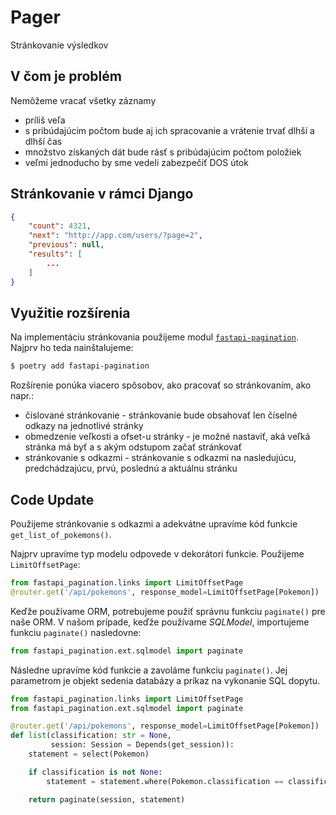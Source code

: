 # Pager

Stránkovanie výsledkov

## V čom je problém

Nemôžeme vracať všetky záznamy

* príliš veľa
* s pribúdajúcim počtom bude aj ich spracovanie a vrátenie trvať dlhší a dlhší čas
* množstvo získaných dát bude rásť s pribúdajúcim počtom položiek
* veľmi jednoducho by sme vedeli zabezpečiť DOS útok


## Stránkovanie v rámci Django

```json
{
    "count": 4321,
    "next": "http://app.com/users/?page=2",
    "previous": null,
    "results": [
        ...
    ]
}
```


## Využitie rozšírenia

Na implementáciu stránkovania použijeme modul [`fastapi-pagination`](https://uriyyo-fastapi-pagination.netlify.app). 
Najprv ho teda nainštalujeme:

```bash
$ poetry add fastapi-pagination
```

Rozšírenie ponúka viacero spôsobov, ako pracovať so stránkovaním, ako napr.:

* číslované stránkovanie - stránkovanie bude obsahovať len číselné odkazy na jednotlivé stránky 
* obmedzenie veľkosti a ofset-u stránky - je možné nastaviť, aká veľká stránka má byť a s akým odstupom začať 
  stránkovať
* stránkovanie s odkazmi - stránkovanie s odkazmi na nasledujúcu, predchádzajúcu, prvú, poslednú a aktuálnu stránku


## Code Update

Použijeme stránkovanie s odkazmi a adekvátne upravíme kód funkcie `get_list_of_pokemons()`.

Najprv upravíme typ modelu odpovede v dekorátori funkcie. Použijeme `LimitOffsetPage`:

```python
from fastapi_pagination.links import LimitOffsetPage
@router.get('/api/pokemons', response_model=LimitOffsetPage[Pokemon])
```

Keďže používame ORM, potrebujeme použiť správnu funkciu `paginate()` pre naše ORM. V našom prípade, keďže používame 
_SQLModel_, importujeme funkciu `paginate()` nasledovne:

```python
from fastapi_pagination.ext.sqlmodel import paginate
```

Následne upravíme kód funkcie a zavoláme funkciu `paginate()`. Jej parametrom je objekt sedenia databázy a príkaz na 
vykonanie SQL dopytu.

```python
from fastapi_pagination.links import LimitOffsetPage
from fastapi_pagination.ext.sqlmodel import paginate

@router.get('/api/pokemons', response_model=LimitOffsetPage[Pokemon])
def list(classification: str = None,
         session: Session = Depends(get_session)):
    statement = select(Pokemon)

    if classification is not None:
        statement = statement.where(Pokemon.classification == classification)

    return paginate(session, statement)
```
